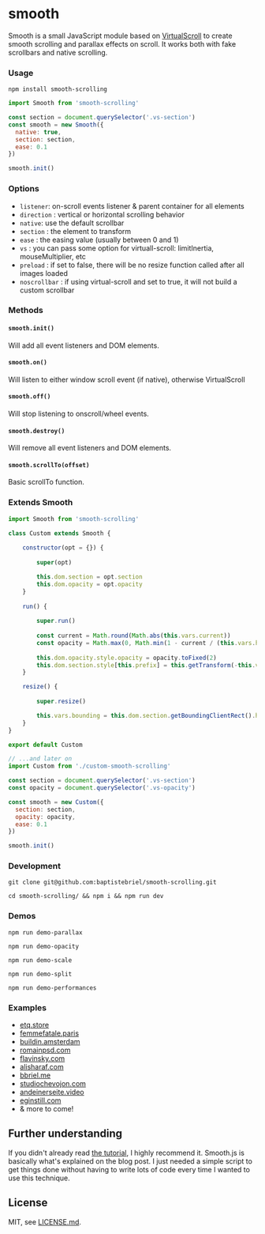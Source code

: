# smooth

Smooth is a small JavaScript module based on [VirtualScroll](http://www.everyday3d.com/blog/index.php/2014/08/18/smooth-scrolling-with-virtualscroll/) to create smooth scrolling and parallax effects on scroll.
It works both with fake scrollbars and native scrolling.

### Usage

`npm install smooth-scrolling`

```javascript
import Smooth from 'smooth-scrolling'

const section = document.querySelector('.vs-section')
const smooth = new Smooth({
  native: true,
  section: section,
  ease: 0.1
})

smooth.init()
```

### Options

- `listener`: on-scroll events listener & parent container for all elements
- `direction` : vertical or horizontal scrolling behavior
- `native`: use the default scrollbar
- `section` : the element to transform
- `ease` : the easing value (usually between 0 and 1)
- `vs` : you can pass some option for virtuall-scroll: limitInertia, mouseMultiplier, etc
- `preload` : if set to false, there will be no resize function called after all images loaded
- `noscrollbar` : if using virtual-scroll and set to true, it will not build a custom scrollbar

### Methods

#### `smooth.init()`

Will add all event listeners and DOM elements.

#### `smooth.on()`

Will listen to either window scroll event (if native), otherwise VirtualScroll

#### `smooth.off()`

Will stop listening to onscroll/wheel events.

#### `smooth.destroy()`

Will remove all event listeners and DOM elements.

#### `smooth.scrollTo(offset)`

Basic scrollTo function.

### Extends Smooth

```javascript
import Smooth from 'smooth-scrolling'

class Custom extends Smooth {
    
    constructor(opt = {}) {
        
        super(opt)

        this.dom.section = opt.section
        this.dom.opacity = opt.opacity
    }
    
    run() {
        
        super.run()
        
        const current = Math.round(Math.abs(this.vars.current))
        const opacity = Math.max(0, Math.min(1 - current / (this.vars.height * .5), 1))
        
        this.dom.opacity.style.opacity = opacity.toFixed(2)
        this.dom.section.style[this.prefix] = this.getTransform(-this.vars.current.toFixed(2))
    }

    resize() {
        
        super.resize()

        this.vars.bounding = this.dom.section.getBoundingClientRect().height - this.vars.height
    }
}

export default Custom
```

```javascript
// ...and later on
import Custom from './custom-smooth-scrolling'

const section = document.querySelector('.vs-section')
const opacity = document.querySelector('.vs-opacity')

const smooth = new Custom({
  section: section,
  opacity: opacity,
  ease: 0.1
})

smooth.init()
```

### Development

`git clone git@github.com:baptistebriel/smooth-scrolling.git`

`cd smooth-scrolling/ && npm i && npm run dev`

### Demos

`npm run demo-parallax`

`npm run demo-opacity`

`npm run demo-scale`

`npm run demo-split`

`npm run demo-performances`

### Examples

- [etq.store](http://etq.store)
- [femmefatale.paris](http://femmefatale.paris)
- [buildin.amsterdam](http://buildin.amsterdam)
- [romainpsd.com](https://romainpsd.com)
- [flavinsky.com](http://flavinsky.com)
- [alisharaf.com](http://alisharaf.com)
- [bbriel.me](http://bbriel.me)
- [studiochevojon.com](http://studiochevojon.com)
- [andeinerseite.video](http://andeinerseite.video)
- [eginstill.com](http://eginstill.com)
- & more to come!

## Further understanding

If you didn't already read [the tutorial](http://www.everyday3d.com/blog/index.php/2014/08/18/smooth-scrolling-with-virtualscroll/), I highly recommend it.
Smooth.js is basically what's explained on the blog post. I just needed a simple script to get things done without having to write lots of code every time I wanted to use this technique.

## License

MIT, see [LICENSE.md](https://github.com/BaptisteBriel/smooth/blob/master/LICENSE).
